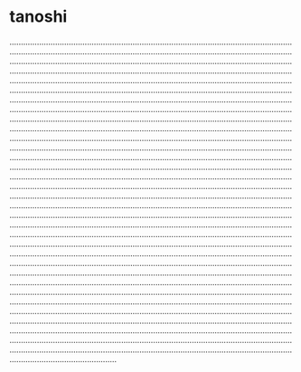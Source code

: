 # tanoshi
...........................................................................................................................................................................................................................................................................................................................................................................................................................................................................................................................................................................................................................................................................................................................................................................................................................................................................................................................................................................................................................................................................................................................................................................................................................................................................................................................................................................................................................................................................................................................................................................................................................................................................................................................................................................................................................................................................................................................................................................................................................................................................................................................................................................................................................................................................................................................................................................................................................................................................................................................................................................................................................................................................................................................................................................................................................................................................................................................................................................................................................................................................................................................................................................................................................................................................................................................................................................................................................................................................................................................................................................................................................................................................................................................................................................................................................................................................................................................................................................................................................................................................................................................................................................................................................................................................................................